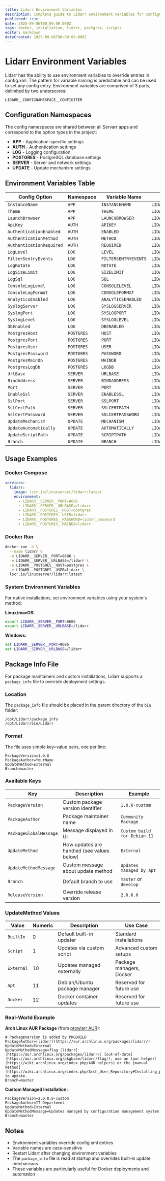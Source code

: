 ```yaml
---
title: Lidarr Environment Variables
description: Complete guide to Lidarr environment variables for configuration management including Docker, database, authentication, and server settings
published: true
date: 2025-09-06T00:00:00.000Z
tags: docker, installation, lidarr, postgres, scripts
editor: markdown
dateCreated: 2025-09-06T00:00:00.000Z
---
```


# Lidarr Environment Variables

Lidarr has the ability to use environment variables to override entries in config.xml. The pattern for variable naming is predictable and can be used to set any config entry. Environment variables are comprised of 3 parts, delimited by two underscores:

`LIDARR__CONFIGNAMESPACE__CONFIGITEM`

## Configuration Namespaces

The config namespaces are shared between all Servarr apps and correspond to the option types in the project:

- **APP** - Application-specific settings
- **AUTH** - Authentication settings
- **LOG** - Logging configuration
- **POSTGRES** - PostgreSQL database settings
- **SERVER** - Server and network settings
- **UPDATE** - Update mechanism settings

## Environment Variables Table

| Config Option            | Namespace  | Variable Name        | Full Environment Variable         |
| ------------------------ | ---------- | -------------------- | --------------------------------- |
| `InstanceName`           | `APP`      | `INSTANCENAME`       | `LIDARR__APP__INSTANCENAME`       |
| `Theme`                  | `APP`      | `THEME`              | `LIDARR__APP__THEME`              |
| `LaunchBrowser`          | `APP`      | `LAUNCHBROWSER`      | `LIDARR__APP__LAUNCHBROWSER`      |
| `ApiKey`                 | `AUTH`     | `APIKEY`             | `LIDARR__AUTH__APIKEY`            |
| `AuthenticationEnabled`  | `AUTH`     | `ENABLED`            | `LIDARR__AUTH__ENABLED`           |
| `AuthenticationMethod`   | `AUTH`     | `METHOD`             | `LIDARR__AUTH__METHOD`            |
| `AuthenticationRequired` | `AUTH`     | `REQUIRED`           | `LIDARR__AUTH__REQUIRED`          |
| `LogLevel`               | `LOG`      | `LEVEL`              | `LIDARR__LOG__LEVEL`              |
| `FilterSentryEvents`     | `LOG`      | `FILTERSENTRYEVENTS` | `LIDARR__LOG__FILTERSENTRYEVENTS` |
| `LogRotate`              | `LOG`      | `ROTATE`             | `LIDARR__LOG__ROTATE`             |
| `LogSizeLimit`           | `LOG`      | `SIZELIMIT`          | `LIDARR__LOG__SIZELIMIT`          |
| `LogSql`                 | `LOG`      | `SQL`                | `LIDARR__LOG__SQL`                |
| `ConsoleLogLevel`        | `LOG`      | `CONSOLELEVEL`       | `LIDARR__LOG__CONSOLELEVEL`       |
| `ConsoleLogFormat`       | `LOG`      | `CONSOLEFORMAT`      | `LIDARR__LOG__CONSOLEFORMAT`      |
| `AnalyticsEnabled`       | `LOG`      | `ANALYTICSENABLED`   | `LIDARR__LOG__ANALYTICSENABLED`   |
| `SyslogServer`           | `LOG`      | `SYSLOGSERVER`       | `LIDARR__LOG__SYSLOGSERVER`       |
| `SyslogPort`             | `LOG`      | `SYSLOGPORT`         | `LIDARR__LOG__SYSLOGPORT`         |
| `SyslogLevel`            | `LOG`      | `SYSLOGLEVEL`        | `LIDARR__LOG__SYSLOGLEVEL`        |
| `DbEnabled`              | `LOG`      | `DBENABLED`          | `LIDARR__LOG__DBENABLED`          |
| `PostgresHost`           | `POSTGRES` | `HOST`               | `LIDARR__POSTGRES__HOST`          |
| `PostgresPort`           | `POSTGRES` | `PORT`               | `LIDARR__POSTGRES__PORT`          |
| `PostgresUser`           | `POSTGRES` | `USER`               | `LIDARR__POSTGRES__USER`          |
| `PostgresPassword`       | `POSTGRES` | `PASSWORD`           | `LIDARR__POSTGRES__PASSWORD`      |
| `PostgresMainDb`         | `POSTGRES` | `MAINDB`             | `LIDARR__POSTGRES__MAINDB`        |
| `PostgresLogDb`          | `POSTGRES` | `LOGDB`              | `LIDARR__POSTGRES__LOGDB`         |
| `UrlBase`                | `SERVER`   | `URLBASE`            | `LIDARR__SERVER__URLBASE`         |
| `BindAddress`            | `SERVER`   | `BINDADDRESS`        | `LIDARR__SERVER__BINDADDRESS`     |
| `Port`                   | `SERVER`   | `PORT`               | `LIDARR__SERVER__PORT`            |
| `EnableSsl`              | `SERVER`   | `ENABLESSL`          | `LIDARR__SERVER__ENABLESSL`       |
| `SslPort`                | `SERVER`   | `SSLPORT`            | `LIDARR__SERVER__SSLPORT`         |
| `SslCertPath`            | `SERVER`   | `SSLCERTPATH`        | `LIDARR__SERVER__SSLCERTPATH`     |
| `SslCertPassword`        | `SERVER`   | `SSLCERTPASSWORD`    | `LIDARR__SERVER__SSLCERTPASSWORD` |
| `UpdateMechanism`        | `UPDATE`   | `MECHANISM`          | `LIDARR__UPDATE__MECHANISM`       |
| `UpdateAutomatically`    | `UPDATE`   | `AUTOMATICALLY`      | `LIDARR__UPDATE__AUTOMATICALLY`   |
| `UpdateScriptPath`       | `UPDATE`   | `SCRIPTPATH`         | `LIDARR__UPDATE__SCRIPTPATH`      |
| `Branch`                 | `UPDATE`   | `BRANCH`             | `LIDARR__UPDATE__BRANCH`          |

## Usage Examples

### Docker Compose

```yaml
services:
  lidarr:
    image: lscr.io/linuxserver/lidarr:latest
    environment:
      - LIDARR__SERVER__PORT=8686
      - LIDARR__SERVER__URLBASE=/lidarr
      - LIDARR__POSTGRES__HOST=postgres
      - LIDARR__POSTGRES__USER=lidarr
      - LIDARR__POSTGRES__PASSWORD=lidarr_password
      - LIDARR__POSTGRES__MAINDB=lidarr
```

### Docker Run

```bash
docker run -d \
  --name lidarr \
  -e LIDARR__SERVER__PORT=8686 \
  -e LIDARR__SERVER__URLBASE=/lidarr \
  -e LIDARR__POSTGRES__HOST=postgres \
  -e LIDARR__POSTGRES__USER=lidarr \
  lscr.io/linuxserver/lidarr:latest
```

### System Environment Variables

For native installations, set environment variables using your system's method:

**Linux/macOS:**

```bash
export LIDARR__SERVER__PORT=8686
export LIDARR__SERVER__URLBASE=/lidarr
```

**Windows:**

```cmd
set LIDARR__SERVER__PORT=8686
set LIDARR__SERVER__URLBASE=/lidarr
```

## Package Info File

For package maintainers and custom installations, Lidarr supports a `package_info` file to override deployment settings.

### Location

The `package_info` file should be placed in the parent directory of the `bin` folder:

```
/opt/Lidarr/package_info
/opt/Lidarr/bin/Lidarr
```

### Format

The file uses simple key=value pairs, one per line:

```
PackageVersion=1.0.0
PackageAuthor=YourName
UpdateMethod=External
Branch=master
```

### Available Keys

| Key | Description | Example |
|-----|-------------|---------|
| `PackageVersion` | Custom package version identifier | `1.0.0-custom` |
| `PackageAuthor` | Package maintainer name | `Community Package` |
| `PackageGlobalMessage` | Message displayed in UI | `Custom build for Debian 11` |
| `UpdateMethod` | How updates are handled (see values below) | `External` |
| `UpdateMethodMessage` | Custom message about update method | `Updates managed by apt` |
| `Branch` | Default branch to use | `master` or `develop` |
| `ReleaseVersion` | Override release version | `2.0.0.0` |

### UpdateMethod Values

| Value | Numeric | Description | Use Case |
|-------|---------|-------------|----------|
| `BuiltIn` | 0 | Default built-in updater | Standard installations |
| `Script` | 1 | Updates via custom script | Advanced custom setups |
| `External` | 10 | Updates managed externally | Package managers, Docker |
| `Apt` | 11 | Debian/Ubuntu package manager | Reserved for future use |
| `Docker` | 12 | Docker container updates | Reserved for future use |

### Real-World Example

**Arch Linux AUR Package** (from [prowlarr AUR](https://aur.archlinux.org/packages/prowlarr/)):
```
# PackageVersion is added by PKGBUILD
PackageAuthor=[lidarr](https://aur.archlinux.org/packages/lidarr/)
UpdateMethod=External
UpdateMethodMessage=flag [lidarr](https://aur.archlinux.org/packages/lidarr/) [out-of-date](https://aur.archlinux.org/pkgbase/lidarr/flag/), use an [aur helper](https://wiki.archlinux.org/index.php/AUR_helpers) or the [manual method](https://wiki.archlinux.org/index.php/Arch_User_Repository#Installing_packages) to update.
Branch=master
```

**Custom Managed Installation:**
```
PackageVersion=2.0.0.0-custom
PackageAuthor=IT Department
UpdateMethod=External
UpdateMethodMessage=Updates managed by configuration management system
Branch=master
```

## Notes

- Environment variables override config.xml entries
- Variable names are case-sensitive
- Restart Lidarr after changing environment variables
- The `package_info` file is read at startup and overrides built-in update mechanisms
- These variables are particularly useful for Docker deployments and automation

